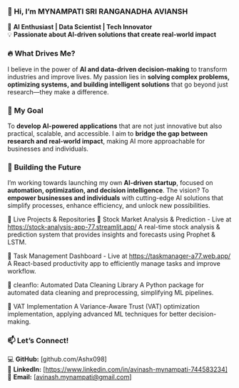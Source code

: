 ### 👋 Hi, I’m **MYNAMPATI SRI RANGANADHA AVIANSH**  

🚀 **AI Enthusiast | Data Scientist | Tech Innovator**  
💡 **Passionate about AI-driven solutions that create real-world impact**  

### 🔥 **What Drives Me?**  
I believe in the power of **AI and data-driven decision-making** to transform industries and improve lives. My passion lies in **solving complex problems, optimizing systems, and building intelligent solutions** that go beyond just research—they make a difference.  

### 🎯 **My Goal**  
To **develop AI-powered applications** that are not just innovative but also practical, scalable, and accessible. I aim to **bridge the gap between research and real-world impact**, making AI more approachable for businesses and individuals.  

### 🚀 **Building the Future**  
I’m working towards launching my own **AI-driven startup**, focused on **automation, optimization, and decision intelligence**. The vision? To **empower businesses and individuals** with cutting-edge AI solutions that simplify processes, enhance efficiency, and unlock new possibilities.  

🚀 Live Projects & Repositories
🔹 Stock Market Analysis & Prediction - Live at https://stock-analysis-app-77.streamlit.app/
A real-time stock analysis & prediction system that provides insights and forecasts using Prophet & LSTM.

🔹 Task Management Dashboard - Live at https://taskmanager-a77.web.app/
A React-based productivity app to efficiently manage tasks and improve workflow.

🔹 cleanflo: Automated Data Cleaning Library
A Python package for automated data cleaning and preprocessing, simplifying ML pipelines.

🔹 VAT Implementation
A Variance-Aware Trust (VAT) optimization implementation, applying advanced ML techniques for better decision-making.

### 📫 **Let’s Connect!**  
💻 **GitHub:** [github.com/Ashx098]  
🔗 **LinkedIn:** [https://www.linkedin.com/in/avinash-mynampati-744583234]  
📧 **Email:** [avinash.mynampati@gmail.com]  

  
